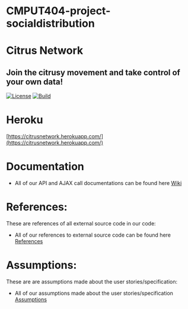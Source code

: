 # CMPUT404-project-socialdistribution
# Citrus Network
## Join the citrusy movement and take control of your own data!
[![License](https://img.shields.io/badge/License-Apache%202.0-blue.svg)](https://opensource.org/licenses/Apache-2.0)
[![Build](https://github.com/CMPUT404W21H02-Project/CMPUT404-project-socialdistribution/actions/workflows/python-package.yml/badge.svg)](https://github.com/CMPUT404W21H02-Project/CMPUT404-project-socialdistribution/actions/workflows/python-package.yml)


Heroku
=============
[https://citrusnetwork.herokuapp.com/](https://citrusnetwork.herokuapp.com/)

Documentation
=============

* All of our API and AJAX call documentations can be found here [Wiki](https://github.com/CMPUT404W21H02-Project/CMPUT404-project-socialdistribution/wiki)

References:
========================
These are references of all external source code in our code:
* All of our references to external source code can be found here [References](https://github.com/CMPUT404W21H02-Project/CMPUT404-project-socialdistribution/wiki/References)

Assumptions:
========================
These are are assumptions made about the user stories/specification:
* All of our assumptions made about the user stories/specification [Assumptions](https://github.com/CMPUT404W21H02-Project/CMPUT404-project-socialdistribution/wiki/Assumptions)
